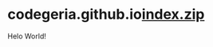 # codegeria.github.io[index.zip](https://github.com/CodeGeria/codegeria.github.io/files/8351965/index.zip)
<p> Helo World!</p>
